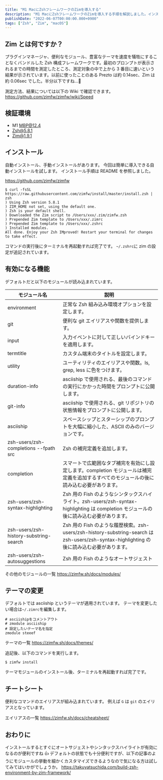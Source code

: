 ```yaml
---
title: "M1 MacにZshフレームワークのZimを導入する"
description: "M1 MacにZshフレームワークのZimを導入する手順を解説しました。インストール方法やデフォルトモジュール、テーマ変更の手順を記載しました。"
publishDate: "2022-06-07T00:00:00.000+0900"
tags: ["Zsh", "Zim", "macOS"]
---
```


## Zim とは何ですか？

プラグインマネージャ、便利なモジュール、豊富なテーマを速度を犠牲にすることなくバンドルした Zsh 構成フレームワークです。最初のプロンプトが表示されるまでの時間を測定したところ、測定対象の中で上から 3 番目に速いという結果が示されています。以前に使ったことのある Prezto は約 0.14sec、Zim は約 0.06sec でした。半分以下ですね…🤔

測定方法、結果については以下の Wiki で確認できます。
https://github.com/zimfw/zimfw/wiki/Speed

## 検証環境

- M1 MBP@12.4
- Zsh@5.8.1
- Zim@1.9.1

## インストール

自動インストール、手動インストールがあります。
今回は簡単に導入できる自動インストールを試します。
インストール手順は README を参照しました。

https://github.com/zimfw/zimfw

```shell
$ curl -fsSL https://raw.githubusercontent.com/zimfw/install/master/install.zsh | zsh
) Using Zsh version 5.8.1
) ZIM_HOME not set, using the default one.
) Zsh is your default shell.
) Downloaded the Zim script to /Users/xxx/.zim/zimfw.zsh
) Prepended Zim template to /Users/xxx/.zimrc
) Prepended Zim template to /Users/xxx/.zshrc
) Installed modules.
All done. Enjoy your Zsh IMproved! Restart your terminal for changes to take effect.
```

コマンドの実行後にターミナルを再起動すれば完了です。
`~/.zshrc`に zim の設定が追記されています。

## 有効になる機能

デフォルトだと以下のモジュールが読み込まれています。

| モジュール名                           | 説明                                                                                                                                       |
| -------------------------------------- | ------------------------------------------------------------------------------------------------------------------------------------------ |
| environment                            | 正常な Zsh 組み込み環境オプションを設定します。                                                                                            |
| git                                    | 便利な git エイリアスや関数を提供します。                                                                                                  |
| input                                  | 入力イベントに対して正しいバインドキーを適用します。                                                                                       |
| termtitle                              | カスタム端末のタイトルを設定します。                                                                                                       |
| utility                                | ユーティリティのエイリアスや関数。ls, grep, less に色をつけます。                                                                          |
| duration-info                          | asciiship で使用される、最後のコマンドの実行にかかった時間をプロンプトに公開します。                                                       |
| git-info                               | asciiship で使用される、git リポジトリの状態情報をプロンプトに公開します。                                                                 |
| asciiship                              | スペースシップとスターシップのプロンプトを大幅に縮小した、ASCII のみのバージョンです。                                                     |
| zsh-users/zsh-completions --fpath src  | Zsh の補完定義を追加します。                                                                                                               |
| completion                             | スマートで広範囲なタブ補完を有効にし設定します。completion モジュールは補完定義を追加するすべてのモジュールの後に読み込む必要があります。  |
| zsh-users/zsh-syntax-highlighting      | Zsh 用の Fish のようなシンタックスハイライト。zsh-users/zsh-syntax-highlighting は completion モジュールの後に読み込む必要があります。     |
| zsh-users/zsh-history-substring-search | Zsh 用の Fish のような履歴検索。zsh-users/zsh-history-substring-search は zsh-users/zsh-syntax-highlighting の後に読み込む必要があります。 |
| zsh-users/zsh-autosuggestions          | Zsh 用の Fish のようなオートサジェスト                                                                                                     |

その他のモジュールの一覧
https://zimfw.sh/docs/modules/

## テーマの変更

デフォルトでは asciiship というテーマが適用されています。
テーマを変更したい場合は`~/.zimrc`を編集します。

```text title=".zimrc"
# asciishipをコメントアウト
# zmodule asciiship
# 設定したいテーマ名を指定
zmodule steeef
```

テーマの一覧
https://zimfw.sh/docs/themes/

追記後、以下のコマンドを実行します。

```shell
$ zimfw install
```

テーマモジュールのインストール後、ターミナルを再起動すれば完了です。

## チートシート

便利なコマンドのエイリアスが組み込まれています。
例えば `G` は `git` のエイリアスとなっています。

エイリアスの一覧
https://zimfw.sh/docs/cheatsheet/

## おわりに

インストールするとすぐにオートサジェストやシンタックスハイライトが有効になるのが便利ですね 👍
デフォルトの状態でも十分便利ですが、以下の記事のようにモジュールの挙動を細かくカスタマイズできるようなので気になる方は試してみてはいかがでしょうか。
https://takuyatsuchida.com/build-zsh-environment-by-zim-framework/
